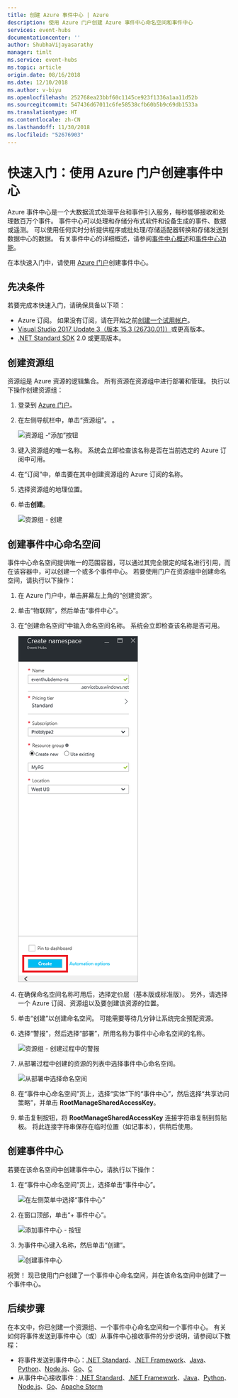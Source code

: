 ```yaml
---
title: 创建 Azure 事件中心 | Azure
description: 使用 Azure 门户创建 Azure 事件中心命名空间和事件中心
services: event-hubs
documentationcenter: ''
author: ShubhaVijayasarathy
manager: timlt
ms.service: event-hubs
ms.topic: article
origin.date: 08/16/2018
ms.date: 12/10/2018
ms.author: v-biyu
ms.openlocfilehash: 252768ea23bbf60c1145ce923f1336a1aa11d52b
ms.sourcegitcommit: 547436d67011c6fe58538cfb60b5b9c69db1533a
ms.translationtype: HT
ms.contentlocale: zh-CN
ms.lasthandoff: 11/30/2018
ms.locfileid: "52676903"
---
```

# <a name="quickstart-create-an-event-hub-using-azure-portal"></a>快速入门：使用 Azure 门户创建事件中心
Azure 事件中心是一个大数据流式处理平台和事件引入服务，每秒能够接收和处理数百万个事件。 事件中心可以处理和存储分布式软件和设备生成的事件、数据或遥测。 可以使用任何实时分析提供程序或批处理/存储适配器转换和存储发送到数据中心的数据。 有关事件中心的详细概述，请参阅[事件中心概述](event-hubs-about.md)和[事件中心功能](event-hubs-features.md)。

在本快速入门中，请使用 [Azure 门户](https://portal.azure.cn)创建事件中心。

## <a name="prerequisites"></a>先决条件

若要完成本快速入门，请确保具备以下项：

- Azure 订阅。 如果没有订阅，请在开始之前[创建一个试用帐户](https://www.azure.cn/pricing/1rmb-trial)。
- [Visual Studio 2017 Update 3（版本 15.3 (26730.01)）](https://www.visualstudio.com/vs)或更高版本。
- [.NET Standard SDK](https://www.microsoft.com/net/download/windows) 2.0 或更高版本。

## <a name="create-a-resource-group"></a>创建资源组

资源组是 Azure 资源的逻辑集合。 所有资源在资源组中进行部署和管理。 执行以下操作创建资源组：

1. 登录到 [Azure 门户](https://portal.azure.cn)。
2. 在左侧导航栏中，单击“资源组”。 。

   ![资源组 -“添加”按钮](./media/event-hubs-quickstart-portal/resource-groups1.png)

2. 键入资源组的唯一名称。 系统会立即检查该名称是否在当前选定的 Azure 订阅中可用。

3. 在“订阅”中，单击要在其中创建资源组的 Azure 订阅的名称。

4. 选择资源组的地理位置。

5. 单击**创建**。

   ![资源组 - 创建](./media/event-hubs-quickstart-portal/resource-groups2.png)

## <a name="create-an-event-hubs-namespace"></a>创建事件中心命名空间

事件中心命名空间提供唯一的范围容器，可以通过其完全限定的域名进行引用，而在该容器中，可以创建一个或多个事件中心。 若要使用门户在资源组中创建命名空间，请执行以下操作：

1. 在 Azure 门户中，单击屏幕左上角的“创建资源”。

2. 单击“物联网”，然后单击“事件中心”。

3. 在“创建命名空间”中输入命名空间名称。 系统会立即检查该名称是否可用。

   ![创建事件中心命名空间](./media/event-hubs-create/create-event-hub1.png)

4. 在确保命名空间名称可用后，选择定价层（基本版或标准版）。 另外，请选择一个 Azure 订阅、资源组以及要创建该资源的位置。
 
5. 单击“创建”以创建命名空间。 可能需要等待几分钟让系统完全预配资源。
6. 选择“警报”，然后选择“部署”，所用名称为事件中心命名空间的名称。 

   ![资源组 - 创建过程中的警报](./media/event-hubs-quickstart-portal/create-alert.png)
6. 从部署过程中创建的资源的列表中选择事件中心命名空间。 

   ![从部署中选择命名空间](./media/event-hubs-quickstart-portal/deployment-namespace.png)
7. 在“事件中心命名空间”页上，选择“实体”下的“事件中心”，然后选择“共享访问策略”，并单击 **RootManageSharedAccessKey**。
    
8. 单击复制按钮，将 **RootManageSharedAccessKey** 连接字符串复制到剪贴板。 将此连接字符串保存在临时位置（如记事本），供稍后使用。
    
## <a name="create-an-event-hub"></a>创建事件中心

若要在该命名空间中创建事件中心，请执行以下操作：

1. 在“事件中心命名空间”页上，选择单击“事件中心”。
   
    ![在左侧菜单中选择“事件中心”](./media/event-hubs-quickstart-portal/create-event-hub3.png)

1. 在窗口顶部，单击“+ 事件中心”。
   
    ![添加事件中心 - 按钮](./media/event-hubs-quickstart-portal/create-event-hub4.png)
1. 为事件中心键入名称，然后单击“创建”。
   
    ![创建事件中心](./media/event-hubs-quickstart-portal/create-event-hub5.png)


祝贺！ 现已使用门户创建了一个事件中心命名空间，并在该命名空间中创建了一个事件中心。 

## <a name="next-steps"></a>后续步骤

在本文中，你已创建一个资源组、一个事件中心命名空间和一个事件中心。 有关如何将事件发送到事件中心（或）从事件中心接收事件的分步说明，请参阅以下教程：  

- 将事件发送到事件中心：[.NET Standard](event-hubs-dotnet-standard-getstarted-send.md)、[.NET Framework](event-hubs-dotnet-framework-getstarted-send.md)、[Java](event-hubs-java-get-started-send.md)、[Python](event-hubs-python-get-started-send.md)、[Node.js](event-hubs-node-get-started-send.md)、[Go](event-hubs-go-get-started-send.md)、[C](event-hubs-c-getstarted-send.md)
- 从事件中心接收事件：[.NET Standard](event-hubs-dotnet-standard-getstarted-receive-eph.md)、[.NET Framework](event-hubs-dotnet-framework-getstarted-receive-eph.md)、[Java](event-hubs-java-get-started-receive-eph.md)、[Python](event-hubs-python-get-started-receive.md)、[Node.js](event-hubs-node-get-started-receive.md)、[Go](event-hubs-go-get-started-receive-eph.md)、[Apache Storm](event-hubs-storm-getstarted-receive.md)


[Azure portal]: https://portal.azure.cn/
[3]: ./media/event-hubs-quickstart-portal/sender1.png
[4]: ./media/event-hubs-quickstart-portal/receiver1.png
